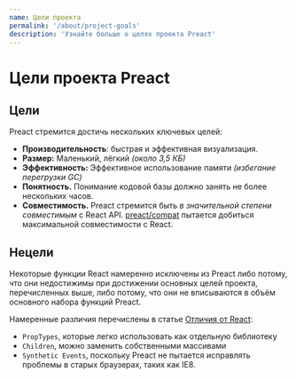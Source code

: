 ```yaml
---
name: Цели проекта
permalink: '/about/project-goals'
description: 'Узнайте больше о целях проекта Preact'
---
```


# Цели проекта Preact

## Цели

Preact стремится достичь нескольких ключевых целей:

- **Производительность**: быстрая и эффективная визуализация.
- **Размер:** Маленький, лёгкий _(около 3,5 КБ)_
- **Эффективность:** Эффективное использование памяти _(избегание перегрузки GC)_
- **Понятность.** Понимание кодовой базы должно занять не более нескольких часов.
- **Совместимость.** Preact стремится быть _в значительной степени совместимым_ с React API. [preact/compat] пытается добиться максимальной совместимости с React.

## Нецели

Некоторые функции React намеренно исключены из Preact либо потому, что они недостижимы при достижении основных целей проекта, перечисленных выше, либо потому, что они не вписываются в объём основного набора функций Preact.

Намеренные различия перечислены в статье [Отличия от React](/guide/v10/differences-to-react):

- `PropTypes`, которые легко использовать как отдельную библиотеку
- `Children`, можно заменить собственными массивами
- `Synthetic Events`, поскольку Preact не пытается исправлять проблемы в старых браузерах, таких как IE8.

[preact/compat]: /guide/v10/switching-to-preact
